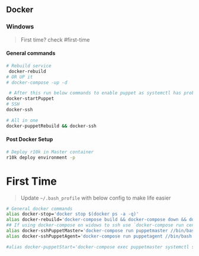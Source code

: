 ## Docker
### Windows
> First time? check #first-time

#### General commands
```bash
# Rebuild service
 docker-rebuild
# OR UP it
# docker-compose -up -d

 # After this run below commands to enable puppet as systemctl has problems to be run inside container
docker-startPuppet
# SSH
docker-ssh

# All in one
docker-puppetRebuild && docker-ssh
```

#### Post Docker Setup
```bash
# Deploy r10k in Master container
r10k deploy environment -p

```

# First Time
> Update `~/.bash_profile` with below config to make life easier
```bash
# General docker commands
alias docker-stop='docker stop $(docker ps -a -q)'
alias docker-rebuild='docker-compose build && docker-compose down && docker-compose up -d'
## If using docker-compose on widows to ssh use `docker-compose run centos7 //bin/bash` as explained in here https://stackoverflow.c
alias docker-sshPuppetMaster='docker-compose run puppetmaster //bin/bash'
alias docker-sshPuppetAgent='docker-compose run puppetagent //bin/bash'

#alias docker-puppetStart='docker-compose exec puppetmaster systemctl start puppetserver && docker-compose exec puppetmaster systemctl enable puppetserver'
```